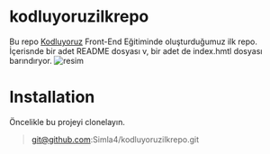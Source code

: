 # kodluyoruzilkrepo
Bu repo [Kodluyoruz](https://www.kodluyoruz.org/) Front-End Eğitiminde oluşturduğumuz ilk repo. İçerisnde bir adet README dosyası v, bir adet de index.hmtl dosyası barındıryor.
![resim](https://www.patika.dev/egitimler/frontend-web-development-patikasi/git/odev1/github.png)

# Installation
Öncelikle bu projeyi clonelayın.
>git@github.com:Simla4/kodluyoruzilkrepo.git
